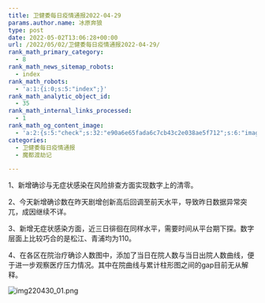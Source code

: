 ```yaml
---
title: 卫健委每日疫情通报2022-04-29
params.author.name: 冰原奔狼
type: post
date: 2022-05-02T13:06:28+00:00
url: /2022/05/02/卫健委每日疫情通报2022-04-29/
rank_math_primary_category:
  - 8
rank_math_news_sitemap_robots:
  - index
rank_math_robots:
  - 'a:1:{i:0;s:5:"index";}'
rank_math_analytic_object_id:
  - 35
rank_math_internal_links_processed:
  - 1
rank_math_og_content_image:
  - 'a:2:{s:5:"check";s:32:"e90a6e65fada6c7cb43c2e038ae5f712";s:6:"images";a:0:{}}'
categories:
  - 卫健委每日疫情通报
  - 魔都渡劫记

---
```

1、新增确诊与无症状感染在风险排查方面实现数字上的清零。

2、今天新增确诊数在昨天剧增创新高后回调至前天水平，导致昨日数据异常突兀，成因继续不详。

3、新增无症状感染方面，近三日徘徊在同样水平，需要时间从平台期下探。数字层面上比较巧合的是松江、青浦均为110。

4、在各区在院治疗确诊人数图中，添加了当日在院人数与当日出院人数曲线，便于进一步观察医疗压力情况。其中在院曲线与累计柱形图之间的gap目前无从解释。

<img decoding="async" src="https://i0.wp.com/s2.loli.net/2022/05/02/Ds6aWnthXMU8Qem.jpg?w=640&#038;ssl=1" alt="img220430_01.png" data-recalc-dims="1" />

